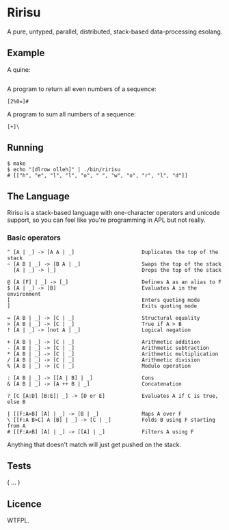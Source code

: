 Ririsu
======

A pure, untyped, parallel, distributed, stack-based data-processing esolang.


## Example

A quine:

```text

```

A program to return all even numbers of a sequence:

    [2%0=]#
    
A program to sum all numbers of a sequence:

    [+]\


## Running

    $ make
    $ echo "[dlrow olleh]" | ./bin/ririsu
    # [["h", "e", "l", "l", "o", " ", "w", "o", "r", "l", "d"]]


## The Language

Ririsu is a stack-based language with one-character operators and unicode
support, so you can feel like you're programming in APL but not really.

### Basic operators

    ^ [A | _] -> [A A | _]                      Duplicates the top of the stack
    ~ [A B | _] -> [B A | _]                    Swaps the top of the stack
      [A | _] -> [_]                            Drops the top of the stack
                                                
    @ [A [F] | _] -> [_]                        Defines A as an alias to F
    $ [A | _] -> [B]                            Evaluates A in the environment
    [                                           Enters quoting mode
    ]                                           Exits quoting mode
                                                
    = [A B | _] -> [C | _]                      Structural equality
    > [A B | _] -> [C | _]                      True if A > B
    ! [A | _] -> [not A | _]                    Logical negation
                                                
    + [A B | _] -> [C | _]                      Arithmetic addition
    - [A B | _] -> [C | _]                      Arithmetic subtraction
    * [A B | _] -> [C | _]                      Arithmetic multiplication
    / [A B | _] -> [C | _]                      Arithmetic division
    % [A B | _] -> [C | _]                      Modulo operation
                                                
    : [A B | _] -> [[A | B] | _]                Cons
    & [A B | _] -> [A ++ B | _]                 Concatenation
    
    ? [C [A:D] [B:E]| _] -> [D or E]            Evaluates A if C is true, else B
    
    | [[F:A>B] [A] | _] -> [B | _]              Maps A over F
    \ [[F:A B>C] A [B] | _] -> [C | _]          Folds B using F starting from A
    # [[F:A>B] [A] | _] -> [[A] | _]            Filters A using F


Anything that doesn't match will just get pushed on the stack.


## Tests

( ... )


## Licence

WTFPL.
